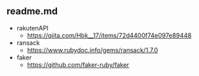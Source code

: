 ## readme.md

- rakutenAPI
  - https://qiita.com/Hbk__17/items/72d4400f74e097e89448
- ransack
  - https://www.rubydoc.info/gems/ransack/1.7.0
- faker
  - https://github.com/faker-ruby/faker
